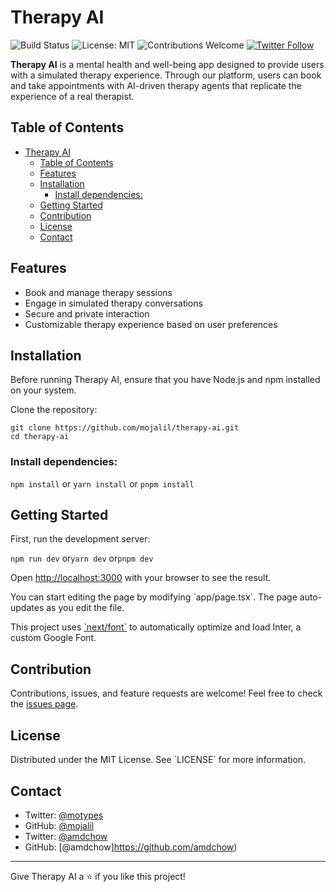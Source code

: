 # Therapy AI

![Build Status](https://img.shields.io/badge/build-passing-brightgreen)
![License: MIT](https://img.shields.io/badge/License-MIT-blue.svg)
![Contributions Welcome](https://img.shields.io/badge/contributions-welcome-brightgreen.svg)
[![Twitter Follow](https://img.shields.io/twitter/follow/motypes?style=social)](https://twitter.com/motypes)

**Therapy AI** is a mental health and well-being app designed to provide users with a simulated therapy experience. Through our platform, users can book and take appointments with AI-driven therapy agents that replicate the experience of a real therapist.

## Table of Contents
- [Therapy AI](#therapy-ai)
  - [Table of Contents](#table-of-contents)
  - [Features](#features)
  - [Installation](#installation)
    - [Install dependencies:](#install-dependencies)
  - [Getting Started](#getting-started)
  - [Contribution](#contribution)
  - [License](#license)
  - [Contact](#contact)

## Features
- Book and manage therapy sessions
- Engage in simulated therapy conversations
- Secure and private interaction
- Customizable therapy experience based on user preferences

## Installation
Before running Therapy AI, ensure that you have Node.js and npm installed on your system.

Clone the repository:
```
git clone https://github.com/mojalil/therapy-ai.git
cd therapy-ai
```

### Install dependencies:

`npm install` or `yarn install` or `pnpm install`

## Getting Started

First, run the development server:


`npm run dev` or`yarn dev` or`pnpm dev`


Open [http://localhost:3000](http://localhost:3000) with your browser to see the result.

You can start editing the page by modifying \`app/page.tsx\`. The page auto-updates as you edit the file.

This project uses [\`next/font\`](https://nextjs.org/docs/basic-features/font-optimization) to automatically optimize and load Inter, a custom Google Font.

## Contribution
Contributions, issues, and feature requests are welcome! Feel free to check the [issues page](https://github.com/mojalil/therapy-ai/issues).

## License
Distributed under the MIT License. See \`LICENSE\` for more information.

## Contact
- Twitter: [@motypes](https://twitter.com/motypes)
- GitHub: [@mojalil](https://github.com/mojalil)
- Twitter: [@amdchow](https://twitter.com/amdchow)
- GitHub: [@amdchow]https://github.com/amdchow)

---

Give Therapy AI a ⭐ if you like this project!
